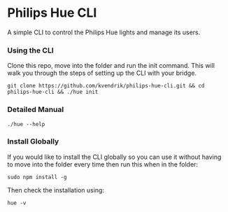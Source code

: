Philips Hue CLI
===============

A simple CLI to control the Philips Hue lights and manage its users.

### Using the CLI
Clone this repo, move into the folder and run the init command. This will walk you through the steps of setting up the CLI with your bridge.
```
git clone https://github.com/kvendrik/philips-hue-cli.git && cd philips-hue-cli && ./hue init
```

### Detailed Manual
```
./hue --help
```

### Install Globally
If you would like to install the CLI globally so you can use it without having to move into the folder every time then run this when in the folder:
```
sudo npm install -g
```

Then check the installation using:
```
hue -v
```
